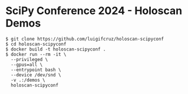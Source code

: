 # SciPy Conference 2024 - Holoscan Demos


```
$ git clone https://github.com/luigifcruz/holoscan-scipyconf
$ cd holoscan-scipyconf
$ docker build -t holoscan-scipyconf .
$ docker run --rm -it \
  --privileged \
  --gpus=all \
  --entrypoint bash \
  --device /dev/snd \
  -v .:/demos \
  holoscan-scipyconf
```